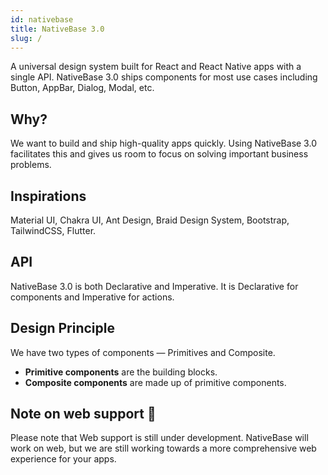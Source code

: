 ```yaml
---
id: nativebase
title: NativeBase 3.0
slug: /
---
```


A universal design system built for React and React Native apps with a single API. NativeBase 3.0 ships components for most use cases including Button, AppBar, Dialog, Modal, etc.

## Why?

We want to build and ship high-quality apps quickly. Using NativeBase 3.0 facilitates this and gives us room to focus on solving important business problems.

## Inspirations

Material UI, Chakra UI, Ant Design, Braid Design System, Bootstrap, TailwindCSS, Flutter.

## API

NativeBase 3.0 is both Declarative and Imperative. It is Declarative for components and Imperative for actions.

## Design Principle

We have two types of components — Primitives and Composite.

- **Primitive components** are the building blocks.
- **Composite components** are made up of primitive components.

## Note on web support 🚨

Please note that Web support is still under development. NativeBase will work on web, but we are still working towards a more comprehensive web experience for your apps.
